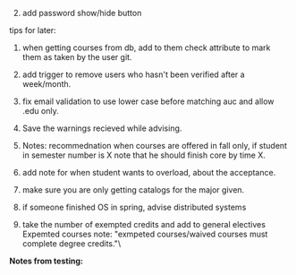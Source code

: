 2. add password show/hide button

tips for later:

1. when getting courses from db, add to them check attribute to mark them as taken by the user
   git.
2. add trigger to remove users who hasn't been verified after a week/month.
3. fix email validation to use lower case before matching auc and allow .edu only.

4. Save the warnings recieved while advising.
5. Notes: recommednation when courses are offered in fall only, if student in semester number is X note that he should finish core by time X.
6. add note for when student wants to overload, about the acceptance.

7. make sure you are only getting catalogs for the major given.

8. if someone finished OS in spring, advise distributed systems
9. take the number of exempted credits and add to general electives
   Expemted courses note: "exmpeted courses/waived courses must complete degree credits."\

**Notes from testing:**
